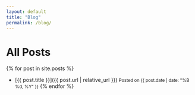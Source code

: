 ```yaml
---
layout: default
title: "Blog"
permalink: /blog/
---
```


# All Posts

{% for post in site.posts %}
- [{{ post.title }}]({{ post.url | relative_url }})
  <small>Posted on {{ post.date | date: "%B %d, %Y" }}</small>
{% endfor %}
